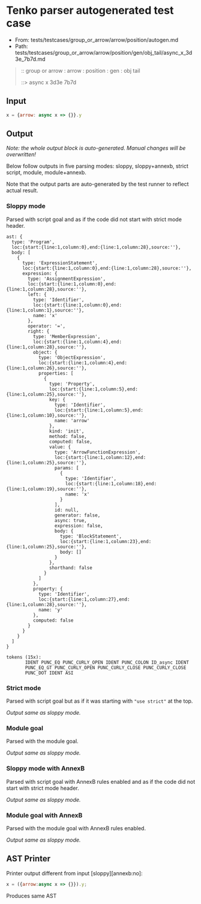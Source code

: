 # Tenko parser autogenerated test case

- From: tests/testcases/group_or_arrow/arrow/position/autogen.md
- Path: tests/testcases/group_or_arrow/arrow/position/gen/obj_tail/async_x_3d3e_7b7d.md

> :: group or arrow : arrow : position : gen : obj tail
>
> ::> async x 3d3e 7b7d

## Input


`````js
x = {arrow: async x => {}}.y
`````

## Output

_Note: the whole output block is auto-generated. Manual changes will be overwritten!_

Below follow outputs in five parsing modes: sloppy, sloppy+annexb, strict script, module, module+annexb.

Note that the output parts are auto-generated by the test runner to reflect actual result.

### Sloppy mode

Parsed with script goal and as if the code did not start with strict mode header.

`````
ast: {
  type: 'Program',
  loc:{start:{line:1,column:0},end:{line:1,column:28},source:''},
  body: [
    {
      type: 'ExpressionStatement',
      loc:{start:{line:1,column:0},end:{line:1,column:28},source:''},
      expression: {
        type: 'AssignmentExpression',
        loc:{start:{line:1,column:0},end:{line:1,column:28},source:''},
        left: {
          type: 'Identifier',
          loc:{start:{line:1,column:0},end:{line:1,column:1},source:''},
          name: 'x'
        },
        operator: '=',
        right: {
          type: 'MemberExpression',
          loc:{start:{line:1,column:4},end:{line:1,column:28},source:''},
          object: {
            type: 'ObjectExpression',
            loc:{start:{line:1,column:4},end:{line:1,column:26},source:''},
            properties: [
              {
                type: 'Property',
                loc:{start:{line:1,column:5},end:{line:1,column:25},source:''},
                key: {
                  type: 'Identifier',
                  loc:{start:{line:1,column:5},end:{line:1,column:10},source:''},
                  name: 'arrow'
                },
                kind: 'init',
                method: false,
                computed: false,
                value: {
                  type: 'ArrowFunctionExpression',
                  loc:{start:{line:1,column:12},end:{line:1,column:25},source:''},
                  params: [
                    {
                      type: 'Identifier',
                      loc:{start:{line:1,column:18},end:{line:1,column:19},source:''},
                      name: 'x'
                    }
                  ],
                  id: null,
                  generator: false,
                  async: true,
                  expression: false,
                  body: {
                    type: 'BlockStatement',
                    loc:{start:{line:1,column:23},end:{line:1,column:25},source:''},
                    body: []
                  }
                },
                shorthand: false
              }
            ]
          },
          property: {
            type: 'Identifier',
            loc:{start:{line:1,column:27},end:{line:1,column:28},source:''},
            name: 'y'
          },
          computed: false
        }
      }
    }
  ]
}

tokens (15x):
       IDENT PUNC_EQ PUNC_CURLY_OPEN IDENT PUNC_COLON ID_async IDENT
       PUNC_EQ_GT PUNC_CURLY_OPEN PUNC_CURLY_CLOSE PUNC_CURLY_CLOSE
       PUNC_DOT IDENT ASI
`````

### Strict mode

Parsed with script goal but as if it was starting with `"use strict"` at the top.

_Output same as sloppy mode._

### Module goal

Parsed with the module goal.

_Output same as sloppy mode._

### Sloppy mode with AnnexB

Parsed with script goal with AnnexB rules enabled and as if the code did not start with strict mode header.

_Output same as sloppy mode._

### Module goal with AnnexB

Parsed with the module goal with AnnexB rules enabled.

_Output same as sloppy mode._

## AST Printer

Printer output different from input [sloppy][annexb:no]:

````js
x = ({arrow:async x => {}}).y;
````

Produces same AST
